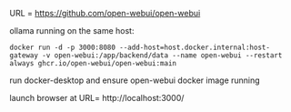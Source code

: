 
URL = https://github.com/open-webui/open-webui

ollama running on the same host:
```
docker run -d -p 3000:8080 --add-host=host.docker.internal:host-gateway -v open-webui:/app/backend/data --name open-webui --restart always ghcr.io/open-webui/open-webui:main
```

run docker-desktop and ensure open-webui docker image running 

launch browser at URL= http://localhost:3000/

